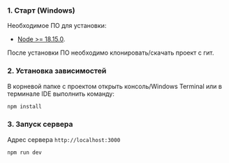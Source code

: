 ### 1. Старт (Windows)

Необходимое ПО для установки:

- [Node >= 18.15.0](https://nodejs.org/en/blog/release/v18.15.0).

После установки ПО необходимо клонировать/скачать проект с гит.

### 2. Установка зависимостей

В корневой папке с проектом открыть консоль/Windows Terminal или в терминале IDE выполнить команду:

```bash
npm install
```

### 3. Запуск сервера

Адрес сервера `http://localhost:3000`

```bash
npm run dev
```
